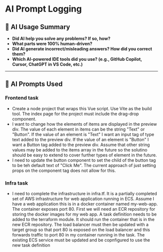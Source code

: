 # AI Prompt Logging

## 📝 AI Usage Summary
- **Did AI help you solve any problems? If so, how?**
- **What parts were 100% human-driven?**
- **Did AI generate incorrect/misleading answers? How did you correct them?**
- **Which AI-powered IDE tools did you use? (e.g., GitHub Copilot, Cursor, ChatGPT in VS Code, etc.)**

---

## 📜 AI Prompts Used

### Frontend task


- Create a node project that wraps this Vue script. Use Vite as the build tool. The index page for the project must include the drag-drop component.
- I want to change how the elements of items are displayed in the preview div. The value of each element in items can be the string  "Text" or "Button". If the value of an element is "Text" I want an input tag of type text added to the preview div. If the value of an element is "Button" I want a Button tag added to the preview div. Assume that other string values may be added to the items array in the future so the solutino should be easy to extend to cover further types of element in the future. 
- I need to update the button component to set the child of the button tag to be teh default text of "Click Me". The current approach of just setting props on the component tag does not allow for this.

### Infra task

- I need to complete the infrastructure in infra.tf. It is a partially completed set of AWS infrastructure for web application running in ECS.  Assume I have a web application this is in a docker container named my-web-app. The container exposes port 80. First we will need an ECR repository for storing the docker images for my web app. A task definition needs to be added to the terraform module. It should run the container that is in the new ECR repository. The load balancer must then be updated with a target group so that port 80 is exposed on the load balancer and this forwards traffic to port 80 in my container running in the task. The existing ECS service must be updated and be copnfigured to use the new task definition
